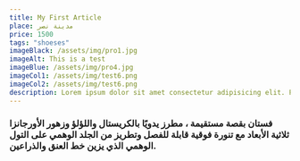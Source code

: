 ```yaml
---
title: My First Article
place: مدينة نصر
price: 1500
tags: "shoeses"
imageBlack: /assets/img/pro1.jpg
imageAlt: This is a test
imageBlue: /assets/img/pro4.jpg
imageCol1: /assets/img/test6.png
imageCol2: /assets/img/test6.png
description: Lorem ipsum dolor sit amet consectetur adipisicing elit. Perferendis accusantium sit illo neque rem omnis quaerat, nam similique vitae delectus ad magni vel quo maxime, magnam placeat. Reprehenderit, distinctio aliquam?
---
```


### فستان بقصة مستقيمة ، مطرز يدويًا بالكريستال واللؤلؤ وزهور الأورجانزا ثلاثية الأبعاد مع تنورة فوقية قابلة للفصل وتطريز من الجلد الوهمي على التول الوهمي الذي يزين خط العنق والذراعين.